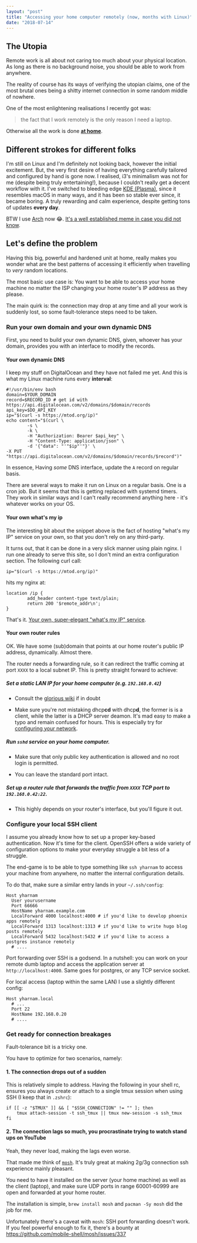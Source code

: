 ```yaml
---
layout: "post"
title: "Accessing your home computer remotely (now, months with Linux)"
date: "2018-07-14"
---
```


## The Utopia

Remote work is all about not caring too much about your physical location. As
long as there is no background noise, you should be able to work from anywhere.

The reality of course has its ways of verifying the utopian claims, one of the
most brutal ones being a shitty internet connection in some random middle of
nowhere.

One of the most enlightening realisations I recently got was: 

> the fact that I work remotely is the only reason I need a laptop. 

Otherwise all the work is done **[at home](/anxibits/post/2018-03-27-a-week-with-linux/)**.

## Different strokes for different folks

I'm still on Linux and I'm definitely not looking back, however the initial excitement.
But, the very first desire of having everything
carefully tailored and configured by hand is gone now. I realised, i3's minimalism was not for me
(despite being truly entertaining!),
because I couldn't really get a decent workflow with it. I've switched to bleeding edge
[KDE (Plasma)](https://kde.org), since it resembles macOS in many ways,
and it has been so stable ever since, it became boring. A truly rewarding and
calm experience, despite getting tons of updates **every day**.

BTW I use [Arch](https://archlinux.org) now :joy:. [It's a well established
meme in case you did not know](https://duckduckgo.com/?q=i+use+arch+btw&t=ffab&ia=web).


## Let's define the problem

Having this big, powerful and hardened unit at home, really makes you
wonder what are the best patterns of accessing it efficiently when travelling
to _very_ random locations.

The most basic use case is: You want to be able to access your home machine no
matter the ISP changing your home router's IP address as they please.

The main quirk is: the connection may drop at any time and all your work is suddenly lost,
so some fault-tolerance steps need to be taken.

### Run your own domain and your own dynamic DNS

First, you need to build your own dynamic DNS, given, whoever
has your domain, provides you with an interface to modify the records.

#### Your own dynamic DNS

I keep my stuff on DigitalOcean and they have not failed me yet. And this is
what my Linux machine runs every **interval**:

```
#!/usr/bin/env bash
domain=$YOUR_DOMAIN
record=$RECORD_ID # get id with https://api.digitalocean.com/v2/domains/$domain/records
api_key=$DO_API_KEY
ip="$(curl -s https://mtod.org/ip)"
echo content="$(curl \
        -s \
        -k \
        -H "Authorization: Bearer $api_key" \
        -H "Content-Type: application/json" \
        -d '{"data": "'"$ip"'"}' \
-X PUT "https://api.digitalocean.com/v2/domains/$domain/records/$record")"
```

In essence, Having _some_ DNS interface, update the `A` record on regular basis.

There are several ways to make it run on Linux on a regular basis. One is a cron job. But it
seems that this is getting replaced with systemd timers. They work in similar
ways and I can't really recommend anything here - it's whatever works on your OS.

#### Your own what's my ip

The interesting bit about the snippet above is the fact of hosting "what's my IP"
service on your own, so that you don't rely on any third-party.

It turns out, that it can be done in a very slick manner using plain nginx.
I run one already to serve this site, so I don't mind an extra configuration
section. The following curl call:

```
ip="$(curl -s https://mtod.org/ip)"
```

hits my nginx at:

```
location /ip {
        add_header content-type text/plain;
        return 200 '$remote_addr\n';
}
```

That's it. [Your own, super-elegant "what's my IP" service](https://mtod.org/ip).

#### Your own router rules

OK. We have some (sub)domain that points at our home router's public IP
address, dynamically. Almost there.

The router needs a forwarding rule, so it can redirect the traffic coming at
port `XXXX` to a local subnet IP. This is pretty straight forward to achieve:

##### Set a static LAN IP for your home computer (e.g. `192.168.0.42`)

  - Consult the [glorious wiki](https://wiki.archlinux.org/index.php/Dhcpcd)
    if in doubt

  - Make sure you're not mistaking dhcp**cd** with dhcp**d**, the former is is a
    client, while the latter is a DHCP server deamon. It's mad easy to make a typo and remain confused for hours. 
    This is especially try for [configuring your network](https://wiki.archlinux.org/index.php/Network_configuration).

##### Run `sshd` service on your home computer.

   - Make sure that only public key authentication is allowed and no root login is permitted.

   - You can leave the standard port intact.

##### Set up a router rule that forwards the traffic from `XXXX` TCP port to `192.168.0.42:22`.

   - This highly depends on your router's interface, but you'll figure it out.

### Configure your local SSH client

I assume you already know how to set up a proper key-based authentication.
Now it's time for the client. OpenSSH offers a wide variety of configuration
options to make your everyday struggle a bit less of a struggle.

The end-game is to be able to type something like `ssh yharnam` to access your
machine from anywhere, no matter the internal configuration details.

To do that, make sure a similar entry lands in your `~/.ssh/config`:

```
Host yharnam
  User yourusername
  Port 66666
  HostName yharnam.example.com
  LocalForward 4000 localhost:4000 # if you'd like to develop phoenix apps remotely
  LocalForward 1313 localhost:1313 # if you'd like to write hugo blog posts remotely
  LocalForward 5432 localhost:5432 # if you'd like to access a postgres instance remotely
  # ....
```

Port forwarding over SSH is a godsend. In a nutshell: you can work on your remote dumb laptop
and access the application server at `http://localhost:4000`. Same goes for
postgres, or any TCP service socket.

For local access (laptop within the same LAN) I use a slightly different
config:

```
Host yharnam.local
  # ...
  Port 22
  HostName 192.168.0.20
  # .... 
```

### Get ready for connection breakages

Fault-tolerance bit is a tricky one.

You have to optimize for two scenarios, namely:

#### 1. The connection drops out of a sudden

This is relatively simple to address. Having the following in your shell
rc, ensures you always create or attach to a single tmux session
when using SSH (I keep that in `.zshrc`):

```
if [[ -z "$TMUX" ]] && [ "$SSH_CONNECTION" != "" ]; then
	tmux attach-session -t ssh_tmux || tmux new-session -s ssh_tmux
fi
```

#### 2. The connection lags so much, you procrastinate trying to watch stand ups on YouTube

Yeah, they never load, making the lags even worse.

That made me think of [`mosh`](https://mosh.org/). It's truly great at
making 2g/3g connection ssh experience mainly pleasant.

You need to have it installed on the server (your home machine) as well as the client
(laptop), and make sure UDP ports in range 60001-60999 are open and forwarded
at your home router. 

The installation is simple, `brew install mosh` and `pacman -Sy mosh` did the
job for me.

Unfortunately there's a caveat with `mosh`: SSH port forwarding doesn't
work. If you feel powerful enough to fix it, there's a bounty at https://github.com/mobile-shell/mosh/issues/337
